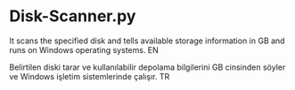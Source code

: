 # Disk-Scanner.py
It scans the specified disk and tells available storage information in GB and runs on Windows operating systems. EN

Belirtilen diski tarar ve kullanılabilir depolama bilgilerini GB cinsinden söyler ve Windows işletim sistemlerinde çalışır. TR
